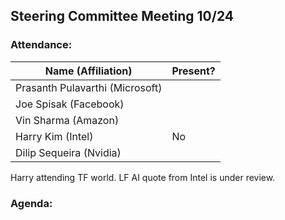## Steering Committee Meeting 10/24

### Attendance:

| Name (Affiliation) | Present? |
| ------------------------------- | --- |
| Prasanth Pulavarthi (Microsoft) |  |
| Joe Spisak (Facebook)           |  |
| Vin Sharma (Amazon)             |  | 
| Harry Kim (Intel)               | No |
| Dilip Sequeira (Nvidia)         |  |

Harry attending TF world. LF AI quote from Intel is under review. 

### Agenda:

